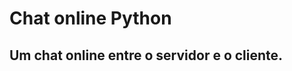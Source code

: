 # Chat online Python
## Um chat online entre o servidor e o cliente.

<p align='center'>
  <img width=700px href=chat.gif>
</p>
  
